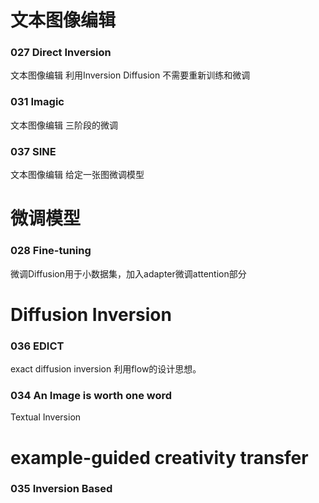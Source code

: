 # 文本图像编辑

### 027 Direct Inversion
文本图像编辑 利用Inversion Diffusion 不需要重新训练和微调

### 031 Imagic
文本图像编辑 三阶段的微调

### 037 SINE
文本图像编辑 给定一张图微调模型


# 微调模型

### 028 Fine-tuning
微调Diffusion用于小数据集，加入adapter微调attention部分

# Diffusion Inversion

### 036 EDICT
exact diffusion inversion 利用flow的设计思想。

### 034 An Image is worth one word
Textual Inversion

# example-guided creativity transfer

### 035 Inversion Based
